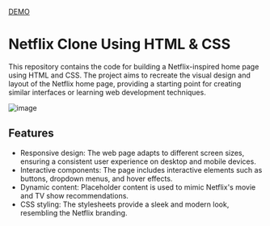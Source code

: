 [DEMO](https://ritikksahoo1.github.io/Netflix-Clone/)
# Netflix Clone Using HTML & CSS
This repository contains the code for building a Netflix-inspired home page using HTML and CSS. The project aims to recreate the visual design and layout of the Netflix home page, providing a starting point for creating similar interfaces or learning web development techniques.

![image](https://github.com/ritikksahoo1/Netflix-Clone/assets/117077788/c33d467b-8072-4b94-af0d-785d41713fef)

## Features

- Responsive design: The web page adapts to different screen sizes, ensuring a consistent user experience on desktop and mobile devices.
- Interactive components: The page includes interactive elements such as buttons, dropdown menus, and hover effects.
- Dynamic content: Placeholder content is used to mimic Netflix's movie and TV show recommendations.
- CSS styling: The stylesheets provide a sleek and modern look, resembling the Netflix branding.

